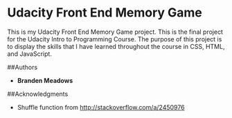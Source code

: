 # Udacity Front End Memory Game

This is my Udacity Front End Memory Game project. This is the final project for the Udacity Intro to Programming Course. 
The purpose of this project is to display the skills that I have learned throughout the course in CSS, HTML, and JavaScript.
 
 ##Authors
 
 * **Branden Meadows**
 
 ##Acknowledgments
 
 * Shuffle function from http://stackoverflow.com/a/2450976
